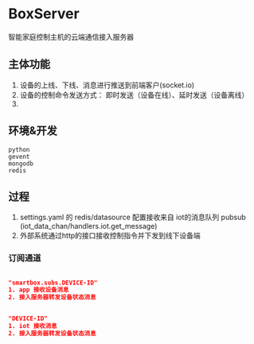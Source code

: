 
BoxServer
========
智能家庭控制主机的云端通信接入服务器

## 主体功能

1. 设备的上线、下线、消息进行推送到前端客户(socket.io)
2. 设备的控制命令发送方式： 即时发送（设备在线）、延时发送（设备离线）
3. 

## 环境&开发

    python
    gevent 
    mongodb
    redis 

## 过程

1. settings.yaml 的 redis/datasource 配置接收来自 iot的消息队列  pubsub (iot_data_chan/handlers.iot.get_message)
2. 外部系统通过http的接口接收控制指令并下发到线下设备端


### 订阅通道

```json
   
"smartbox.subs.DEVICE-ID"
1. app 接收设备消息
2. 接入服务器转发设备状态消息


"DEVICE-ID"
1. iot 接收消息
2. 接入服务器转发设备状态消息   

```